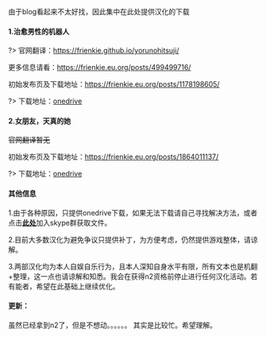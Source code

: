 由于blog看起来不太好找，因此集中在此处提供汉化的下载

#### 1.治愈男性的机器人
?> 官网翻译：https://frienkie.github.io/yorunohitsuji/

更多信息请看：https://frienkie.eu.org/posts/499499716/

初始发布页及下载地址：https://frienkie.eu.org/posts/1178198605/

?> 下载地址：[onedrive](https://whuteducn-my.sharepoint.com/personal/fengxiaoge9_whut_edu_cn/_layouts/15/onedrive.aspx?id=%2Fpersonal%2Ffengxiaoge9%5Fwhut%5Fedu%5Fcn%2FDocuments%2F%E8%B5%84%E6%BA%90%2F1%2E03%2Erar&parent=%2Fpersonal%2Ffengxiaoge9%5Fwhut%5Fedu%5Fcn%2FDocuments%2F%E8%B5%84%E6%BA%90&originalPath=aHR0cHM6Ly93aHV0ZWR1Y24tbXkuc2hhcmVwb2ludC5jb20vOnU6L2cvcGVyc29uYWwvZmVuZ3hpYW9nZTlfd2h1dF9lZHVfY24vRVJxV3N6Z1NGcVZPdERnbEZYZjRpcU1CRUJrcU5CWFNNX2d3ZktnVnM3LXBrUT9ydGltZT1Fd2xST3dRNzJVZw)
#### 2.女朋友，天真的她

~~官网翻译暂无~~

初始发布页及下载地址：https://frienkie.eu.org/posts/1864011137/

?> 下载地址：[onedrive](https://whuteducn-my.sharepoint.com/personal/fengxiaoge9_whut_edu_cn/_layouts/15/onedrive.aspx?id=%2Fpersonal%2Ffengxiaoge9%5Fwhut%5Fedu%5Fcn%2FDocuments%2F1%2E03%2Erar&parent=%2Fpersonal%2Ffengxiaoge9%5Fwhut%5Fedu%5Fcn%2FDocuments&originalPath=aHR0cHM6Ly93aHV0ZWR1Y24tbXkuc2hhcmVwb2ludC5jb20vOnU6L2cvcGVyc29uYWwvZmVuZ3hpYW9nZTlfd2h1dF9lZHVfY24vRWRoSnEyeUJ2eFpKdGNlb3Jxdy1pOXNCbWZrekxwMGdoOHVWbFdlSWVoWnVXZz9ydGltZT01QzJZMUFRNzJVZw)
#### 其他信息
1.由于各种原因，只提供onedrive下载，如果无法下载请自己寻找解决方法，或者点击[**此处**](https://join.skype.com/Yp932LzxbRrI)加入skype群获取文件。

2.目前大多数汉化为避免争议只提供补丁，为方便考虑，仍然提供游戏整体，请谅解。

3.两部汉化均为本人自娱自乐行为，且本人深知自身水平有限，所有文本也是机翻+整理，这一点也请谅解和知悉。我会在获得n2资格前停止进行任何汉化活动。若有能者，希望在此基础上继续优化。
#### 更新：
虽然已经拿到n2了，但是不想动。。。。。。
其实是比较忙。希望理解。
